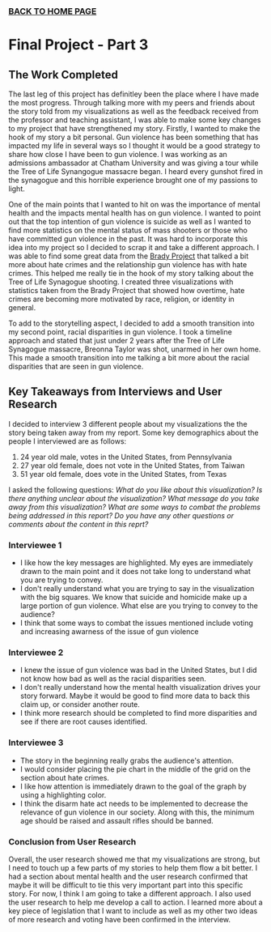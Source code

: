 ### [BACK TO HOME PAGE](https://addak1nthomas.github.io/portfolio/)

# Final Project - Part 3

## The Work Completed

The last leg of this project has definitley been the place where I have made the most progress. Through talking more with my peers and friends about the story told from my visualizations as well as the feedback received from the professor and teaching assistant, I was able to make some key changes to my project that have strengthened my story.
Firstly, I wanted to make the hook of my story a bit personal. Gun violence has been something that has impacted my life in several ways so I thought it would be a good strategy to share how close I have been to gun violence. I was working as an admissions ambassador at Chatham University and was giving a tour while the Tree of Life Synangogue massacre began. I heard every gunshot fired in the synagogue and this horrible experience brought one of my passions to light.

One of the main points that I wanted to hit on was the importance of mental health and the impacts mental health has on gun violence. I wanted to point out that the top intention of gun violence is suicide as well as I wanted to find more statistics on the mental status of mass shooters or those who have committed gun violence in the past. It was hard to incorporate this idea into my project so I decided to scrap it and take a different approach.
I was able to find some great data from the [Brady Project](https://www.bradyunited.org/) that talked a bit more about hate crimes and the relationship gun violence has with hate crimes. This helped me really tie in the hook of my story talking about the Tree of Life Synagogue shooting.
I created three visualizations with statistics taken from the Brady Project that showed how overtime, hate crimes are becoming more motivated by race, religion, or identity in general.

To add to the storytelling aspect, I decided to add a smooth transition into my second point, racial disparities in gun violence. I took a timeline approach and stated that just under 2 years after the Tree of Life Synagogue massacre, Breonna Taylor was shot, unarmed in her own home. This made a smooth transition into me talking a bit more about the racial disparities that are seen in gun violence. 

## Key Takeaways from Interviews and User Research

I decided to interview 3 different people about my visualizations the the story being taken away from my report. Some key demographics about the people I interviewed are as follows:
  1. 24 year old male, votes in the United States, from Pennsylvania
  2. 27 year old female, does not vote in the United States, from Taiwan
  3. 51 year old female, does vote in the United States, from Texas

I asked the following questions:
  _What do you like about this visualization?_
  _Is there anything unclear about the visualization?_
  _What message do you take away from this visualization?_
  _What are some ways to combat the problems being addressed in this report?_
  _Do you have any other questions or comments about the content in this reprt?_
  
 ### Interviewee 1
  - I like how the key messages are highlighted. My eyes are immediately drawn to the main point and it does not take long to understand what you are trying to convey.
  - I don't really understand what you are trying to say in the visualization with the big squares. We know that suicide and homicide make up a large portion of gun    violence. What else are you trying to convey to the audience?
  - I think that some ways to combat the issues mentioned include voting and increasing awarness of the issue of gun violence

### Interviewee 2 
  - I knew the issue of gun violence was bad in the United States, but I did not know how bad as well as the racial disparities seen.
  - I don't really understand how the mental health visualization drives your story forward. Maybe it would be good to find more data to back this claim up, or consider another route.
  - I think more research should be completed to find more disparities and see if there are root causes identified.

### Interviewee 3
  - The story in the beginning really grabs the audience's attention.
  - I would consider placing the pie chart in the middle of the grid on the section about hate crimes.
  - I like how attention is immediately drawn to the goal of the graph by using a highlighting color.
  - I think the disarm hate act needs to be implemented to decrease the relevance of gun violence in our society. Along with this, the minimum age should be raised and assault rifles should be banned.

### Conclusion from User Research
Overall, the user research showed me that my visualizations are strong, but I need to touch up a few parts of my stories to help them flow a bit better. I had a section about mental health and the user research confirmed that maybe it will be difficult to tie this very important part into this specific story. For now, I think I am going to take a different approach. 
I also used the user research to help me develop a call to action. I learned more about a key piece of legislation that I want to include as well as my other two ideas of more research and voting have been confirmed in the interview.

<script src="https://carnegiemellon.shorthandstories.com/the-answer/embed.js"></script>

<script type="text/javascript"> 
  document.addEventListener("DOMContentLoaded", function () {
    [].slice
      .call(document.querySelectorAll("[data-shorthand]"))
      .forEach(function (embed) {
        var url = embed.getAttribute("data-shorthand");
        if (url.indexOf("http") === -1) url = "[https://" + url](https://carnegiemellon.shorthandstories.com/the-answer/embed.js);
        var script = document.createElement("script");
        script.src = url.replace(/\/?$/, "/embed.js");
        embed.parentElement.insertBefore(script, embed);
      });
  });
</script>




